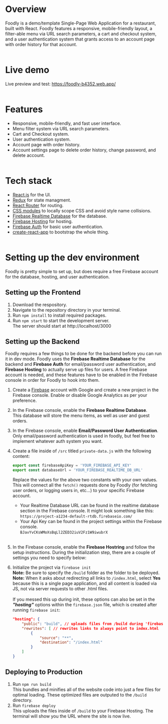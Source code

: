 # Overview

Foodly is a demo/template Single-Page Web Application for a restaurant, built with React. Foodly features a responsive, mobile-friendly layout, a filter-able menu via URL search parameters, a cart and checkout system, and a user authentication system that grants access to an account page with order history for that account.
<br><br>

# Live demo

Live preview and test: https://foodly-b4352.web.app/<br>
<br>

# Features

* Responsive, mobile-friendly, and fast user interface.
* Menu filter system via URL search parameters.
* Cart and Checkout system.
* User authentication system.
* Account page with order history.
* Account settings page to delete order history, change password, and delete account.
<br><br>

# Tech stack

* [React.js](https://reactjs.org/) for the UI.
* [Redux](https://react-redux.js.org/) for state managment.
* [React Router](https://reactrouter.com/en/main) for routing.
* [CSS modules](https://github.com/css-modules/css-modules) to locally scope CSS and avoid style name collisions.
* [Firebase Realtime Database](https://firebase.google.com/docs/database) for the database.
* [Firebase Hosting](https://firebase.google.com/docs/hosting) for hosting.
* [Firebase Auth](https://firebase.google.com/docs/auth) for basic user authentication.
* [create-react-app](https://create-react-app.dev/) to bootstrap the whole thing.
<br><br>

# Setting up the dev environment

Foodly is pretty simple to set up, but does require a free Firebase account for the database, hosting, and user authentication.

## **Setting up the Frontend**

1. Download the respository.
2. Navigate to the repository directory in your terminal.
3. Run `npm install` to install required packages.
4. Run `npm start` to start the development server.<br>
The server should start at http://localhost/3000

## **Setting up the Backend**

Foodly requires a few things to be done for the backend before you can run it in dev mode. Foodly uses the **Firebase Realtime Database** for the backend and **Firebase Auth** for email/password user authentication, and **Firebase Hosting** to actually serve up files for users. A free Firebase account is needed, and these features have to be enabled in the Firebase console in order for Foodly to hook into them.

1. Create a [Firebase](https://firebase.google.com/) account with Google and create a new project in the Firebase console. Enable or disable Google Analytics as per your preference.
2. In the Firebase console, enable the **Firebase Realtime Database**.
<br>This database will store the menu items, as well as user and guest orders.
3. In the Firebase console, enable **Email/Password User Authentication**.
<br>Only email/password authentication is used in foodly, but feel free to implement whatever auth system you want.
4. Create a file inside of `/src` titled `private-data.js` with the following content:<br>
	```javascript
	export const firebaseApiKey = 'YOUR_FIREBASE_API_KEY'
	export const databaseUrl = 'YOUR_FIREBASE_REALTIME_DB_URL'
	```
	Replace the values for the above two constants with your own values. This will connect all the `fetch()` requests done by Foodly (for fetching user orders, or logging users in, etc...) to your specific Firebase account.

	* Your Realtime Database URL can be found in the realtime database section in the Firebase console. It might look something like this:<br>
	```https://project-a1234-default-rtdb.firebaseio.com/```
	* Your Api Key can be found in the project settings within the Firebase console.<br>
	```BJavYvCKsWMoXsBqLl2ZED32iuV2Fz1W9iwubrX```
	<br><br>
5. In the Firebase console, enable the **Firebase Hostring** and follow the setup instructions. During the initialization step, there are a couple of settings you need to specify below:
6. Initialize the project via `firebase init`
	<br>**Note:** Be sure to specify the `/build` folder as the folder to be deployed.
	<br>**Note:** When it asks about redirecting all links to `/index.html`, select **Yes** because this is a single page application, and all content is loaded via JS, not via server requests to other .html files.
	<br><br>If you messed this up during init, these options can also be set in the ***"hosting"*** options within the `firebase.json` file, which is created after running `firebase init`:
	```json
	"hosting": {
		"public": "build", // uploads files from /build during 'firebase deploy'
		"rewrites": [ // rewrites links to always point to index.html
			{
				"source": "**",
				"destination": "/index.html"
			}
		]
	}
	```

## **Deploying to Production**

1. Run `npm run build`
<br>This bundles and minifies all of the website code into just a few files for optimal loading. These optimized files are outputed to the `/build` directory.
2. Run `firebase deploy`
<br>This uploads the files inside of `/build` to your Firebase Hosting. The terminal will show you the URL where the site is now live.